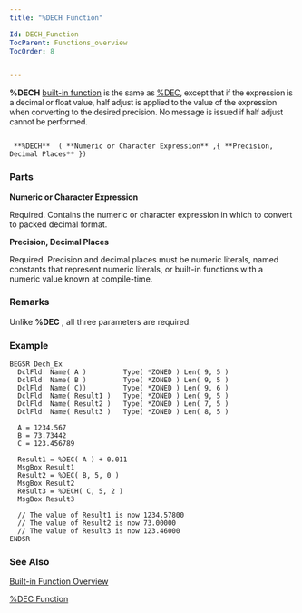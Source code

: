 ```yaml
---
title: "%DECH Function"

Id: DECH_Function
TocParent: Functions_overview
TocOrder: 8


---
```


**%DECH** [built-in function](Functions_overview.html) <span style="LETTER-SPACING: -0.25pt" />is the same as [%DEC](DEC_Function.html), except that if the expression is a decimal or float value, half adjust is applied to the value of the expression when converting to the desired precision. No message is issued if half adjust cannot be performed. 

```

 **%DECH**  ( **Numeric or Character Expression** ,{ **Precision, Decimal Places** }) 
```

### Parts

**Numeric or Character Expression** 

Required. Contains the numeric or character expression in which to convert to packed decimal format.


**Precision, Decimal Places** 

Required. Precision and decimal places must be numeric literals, named constants that represent numeric literals, or built-in functions with a numeric value known at compile-time.


### Remarks
Unlike **%DEC** , all three parameters are required.

### Example

```
BEGSR Dech_Ex
  DclFld  Name( A )         Type( *ZONED ) Len( 9, 5 )
  DclFld  Name( B )         Type( *ZONED ) Len( 9, 5 )
  DclFld  Name( C))         Type( *ZONED ) Len( 9, 6 )
  DclFld  Name( Result1 )   Type( *ZONED ) Len( 9, 5 )
  DclFld  Name( Result2 )   Type( *ZONED ) Len( 7, 5 )
  DclFld  Name( Result3 )   Type( *ZONED ) Len( 8, 5 )

  A = 1234.567
  B = 73.73442
  C = 123.456789

  Result1 = %DEC( A ) + 0.011
  MsgBox Result1
  Result2 = %DEC( B, 5, 0 )
  MsgBox Result2
  Result3 = %DECH( C, 5, 2 )
  MsgBox Result3

  // The value of Result1 is now 1234.57800
  // The value of Result2 is now 73.00000
  // The value of Result3 is now 123.46000
ENDSR  
```

### See Also
[Built-in Function Overview](Functions_overview.html)

[%DEC Function](DEC_Function.html) 
